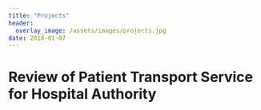 ```yaml
---
title: "Projects"
header:
  overlay_image: /assets/images/projects.jpg
date: 2018-01-07
---
```


# Review of Patient Transport Service for Hospital Authority


